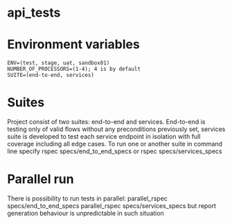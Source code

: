 # api_tests
# Environment variables
    ENV=(test, stage, uat, sandbox01)
    NUMBER_OF_PROCESSORS=(1-4); 4 is by default
    SUITE=(end-to-end, services)
# Suites
Project consist of two suites: end-to-end and services. End-to-end is testing only of valid flows without any preconditions previously set, services suite is developed to test each service endpoint in isolation with full coverage including all edge cases. To run one or another suite in command line specify rspec specs/end_to_end_specs or rspec specs/services_specs

# Parallel run
There is possibility to run tests in parallel: 
      parallel_rspec specs/end_to_end_specs
      parallel_rspec specs/services_specs
but report generation behaviour is unpredictable in such situation

